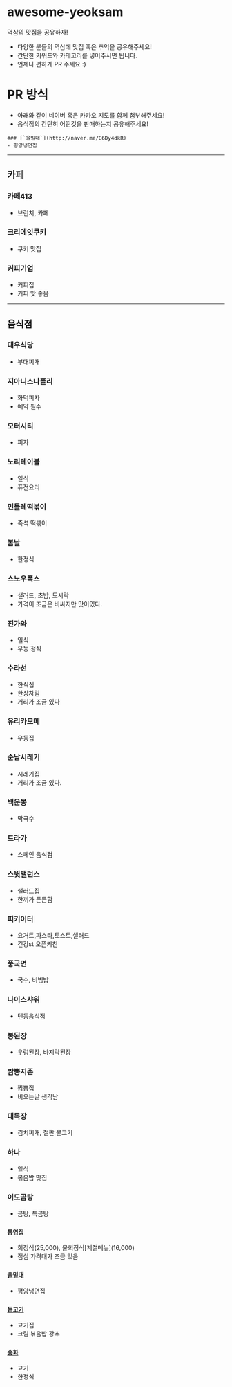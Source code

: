 # awesome-yeoksam
역삼의 맛집을 공유하자!

- 다양한 분들의 역삼에 맛집 혹은 추억을 공유해주세요!
- 간단한 키워드와 카테고리를 넣어주시면 됩니다.
- 언제나 편하게 PR 주세요 :) 

# PR 방식
- 아래와 같이 네이버 혹은 카카오 지도를 함께 첨부해주세요!
- 음식점의 간단히 어떤것을 판매하는지 공유해주세요!

```
### [`을밀대`](http://naver.me/G6Dy4dkR)
- 평양냉면집

```

---

## 카페

### 카페413
- 브런치, 카페

### 크리에잇쿠키
- 쿠키 맛집

### 커피기업
- 커피집
- 커피 맛 좋음

---

## 음식점

### 대우식당
- 부대찌개

### 지아니스나폴리
- 화덕피자
- 예약 필수

### 모터시티
- 피자

### 노리테이블
- 일식
- 퓨전요리

### 민들레떡볶이
- 즉석 떡볶이

### 봄날
- 한정식

### 스노우폭스
- 샐러드, 초밥, 도시락
- 가격이 조금은 비싸지만 맛이있다.

### 진가와
- 일식
- 우동 정식

### 수라선
- 한식집
- 한상차림
- 거리가 조금 있다

### 유리카모메
- 우동집

### 순남시레기
- 시레기집
- 거리가 조금 있다.

### 백운봉
- 막국수

### 트라가
- 스페인 음식점

### 스윗밸런스
- 샐러드집
- 한끼가 든든함

### 피키이터
- 요거트,파스타,토스트,샐러드
- 건강st 오픈키친

### 풍국면
- 국수, 비빔밥

### 나이스샤워
- 텐동음식점

### 봉된장
- 우렁된장, 바지락된장

### 짬뽕지존
- 짬뽕집
- 비오는날 생각남

### 대독장
- 김치찌개, 철판 불고기

### 하나
- 일식
- 볶음밥 맛집

### 이도곰탕
- 곰탕, 특곰탕

### [`통영집`](http://naver.me/GnGCMGr6)
- 회정식(25,000), 물회정식\[계절메뉴](16,000)
- 점심 가격대가 조금 있음

### [`을밀대`](http://naver.me/G6Dy4dkR)
- 평양냉면집

### [`돝고기`](http://naver.me/FJBVEquA)
- 고기집
- 크림 볶음밥 강추

### [`송화`](http://naver.me/xB4hDZcy)
- 고기
- 한정식 
